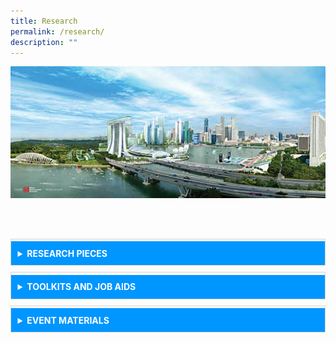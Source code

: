 ```yaml
---
title: Research
permalink: /research/
description: ""
---
```

<style>
	details {
    border: 1px solid #d4d4d4;    
    padding: 1em .75em 0;
		margin-top: 10px;
}

summary {	
    font-weight: bold;
    margin: -.75em -.75em 0;
    padding: .75em;
    background-color: #0096ff;
    color: #fff;
}

details[open] {
  padding: .75em;
	border-bottom: 1px solid #d4d4d4;
	background-color: #add8e6;
}

details[open] summary {
    border-bottom: 1px solid #d4d4d4;
    margin-bottom: 10px;
}
	
	</style>
	
<div class="background-image">
<img src="/images/Ethos_Images/Ethos_World_Cities_SummitIssue/Fig_7d1.jpg">
</div>

<br><br>

<details>
	<ul>
		<li> Research Paper 1 </li>
		<li> Research Paper 2 </li>
		<li> Research Paper 3 </li>
	</ul>
	<summary>RESEARCH PIECES </summary></details> 

<details> <summary>TOOLKITS AND JOB AIDS</summary> Body Content 2 </details>

<details> <summary>EVENT MATERIALS</summary> Body Content 2 </details>